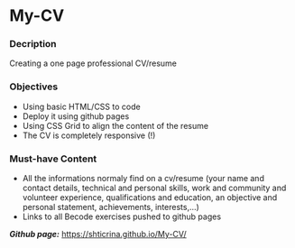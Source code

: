 # My-CV

### Decription
Creating a one page professional CV/resume 

### Objectives

- Using basic HTML/CSS to code
- Deploy it using github pages
- Using CSS Grid to align the content of the resume
- The CV is completely responsive (!)

### Must-have Content
- All the informations normaly find on a cv/resume
(your name and contact details, technical and personal skills, work and community and volunteer experience,
qualifications and education, an objective and personal statement, achievements, interests,...)
- Links to all Becode exercises pushed to github pages

***Github page:*** https://shticrina.github.io/My-CV/
